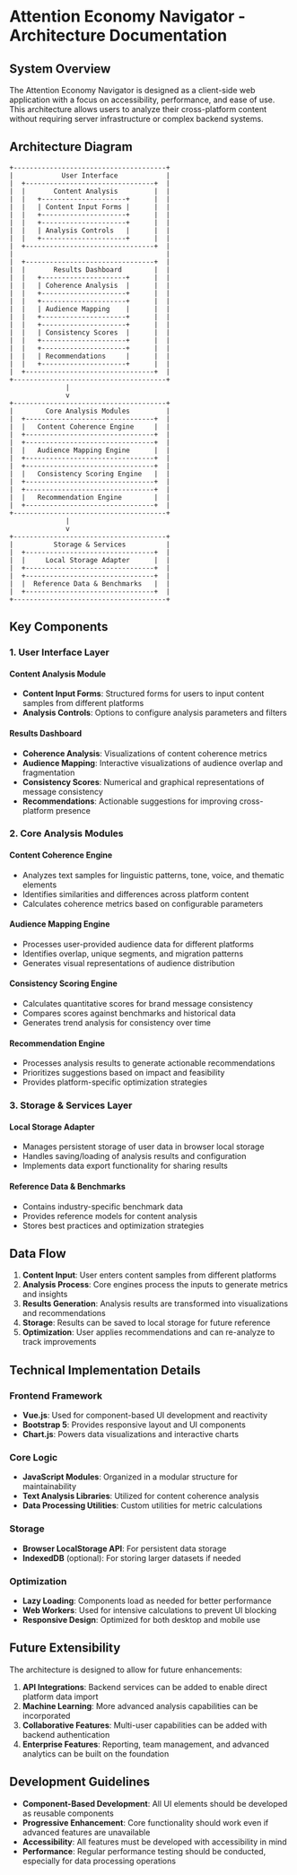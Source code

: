 # Attention Economy Navigator - Architecture Documentation

## System Overview

The Attention Economy Navigator is designed as a client-side web application with a focus on accessibility, performance, and ease of use. This architecture allows users to analyze their cross-platform content without requiring server infrastructure or complex backend systems.

## Architecture Diagram

```
+--------------------------------------+
|            User Interface            |
|  +--------------------------------+  |
|  |       Content Analysis         |  |
|  |   +---------------------+      |  |
|  |   | Content Input Forms |      |  |
|  |   +---------------------+      |  |
|  |   +---------------------+      |  |
|  |   | Analysis Controls   |      |  |
|  |   +---------------------+      |  |
|  +--------------------------------+  |
|                                      |
|  +--------------------------------+  |
|  |       Results Dashboard        |  |
|  |   +---------------------+      |  |
|  |   | Coherence Analysis  |      |  |
|  |   +---------------------+      |  |
|  |   +---------------------+      |  |
|  |   | Audience Mapping    |      |  |
|  |   +---------------------+      |  |
|  |   +---------------------+      |  |
|  |   | Consistency Scores  |      |  |
|  |   +---------------------+      |  |
|  |   +---------------------+      |  |
|  |   | Recommendations     |      |  |
|  |   +---------------------+      |  |
|  +--------------------------------+  |
+--------------------------------------+
              |
              v
+--------------------------------------+
|        Core Analysis Modules         |
|  +--------------------------------+  |
|  |   Content Coherence Engine     |  |
|  +--------------------------------+  |
|  +--------------------------------+  |
|  |   Audience Mapping Engine      |  |
|  +--------------------------------+  |
|  +--------------------------------+  |
|  |   Consistency Scoring Engine   |  |
|  +--------------------------------+  |
|  +--------------------------------+  |
|  |   Recommendation Engine        |  |
|  +--------------------------------+  |
+--------------------------------------+
              |
              v
+--------------------------------------+
|          Storage & Services          |
|  +--------------------------------+  |
|  |     Local Storage Adapter      |  |
|  +--------------------------------+  |
|  +--------------------------------+  |
|  |  Reference Data & Benchmarks   |  |
|  +--------------------------------+  |
+--------------------------------------+
```

## Key Components

### 1. User Interface Layer

#### Content Analysis Module
- **Content Input Forms**: Structured forms for users to input content samples from different platforms
- **Analysis Controls**: Options to configure analysis parameters and filters

#### Results Dashboard
- **Coherence Analysis**: Visualizations of content coherence metrics
- **Audience Mapping**: Interactive visualizations of audience overlap and fragmentation
- **Consistency Scores**: Numerical and graphical representations of message consistency
- **Recommendations**: Actionable suggestions for improving cross-platform presence

### 2. Core Analysis Modules

#### Content Coherence Engine
- Analyzes text samples for linguistic patterns, tone, voice, and thematic elements
- Identifies similarities and differences across platform content
- Calculates coherence metrics based on configurable parameters

#### Audience Mapping Engine
- Processes user-provided audience data for different platforms
- Identifies overlap, unique segments, and migration patterns
- Generates visual representations of audience distribution

#### Consistency Scoring Engine
- Calculates quantitative scores for brand message consistency
- Compares scores against benchmarks and historical data
- Generates trend analysis for consistency over time

#### Recommendation Engine
- Processes analysis results to generate actionable recommendations
- Prioritizes suggestions based on impact and feasibility
- Provides platform-specific optimization strategies

### 3. Storage & Services Layer

#### Local Storage Adapter
- Manages persistent storage of user data in browser local storage
- Handles saving/loading of analysis results and configuration
- Implements data export functionality for sharing results

#### Reference Data & Benchmarks
- Contains industry-specific benchmark data
- Provides reference models for content analysis
- Stores best practices and optimization strategies

## Data Flow

1. **Content Input**: User enters content samples from different platforms
2. **Analysis Process**: Core engines process the inputs to generate metrics and insights
3. **Results Generation**: Analysis results are transformed into visualizations and recommendations
4. **Storage**: Results can be saved to local storage for future reference
5. **Optimization**: User applies recommendations and can re-analyze to track improvements

## Technical Implementation Details

### Frontend Framework
- **Vue.js**: Used for component-based UI development and reactivity
- **Bootstrap 5**: Provides responsive layout and UI components
- **Chart.js**: Powers data visualizations and interactive charts

### Core Logic
- **JavaScript Modules**: Organized in a modular structure for maintainability
- **Text Analysis Libraries**: Utilized for content coherence analysis
- **Data Processing Utilities**: Custom utilities for metric calculations

### Storage
- **Browser LocalStorage API**: For persistent data storage
- **IndexedDB** (optional): For storing larger datasets if needed

### Optimization
- **Lazy Loading**: Components load as needed for better performance
- **Web Workers**: Used for intensive calculations to prevent UI blocking
- **Responsive Design**: Optimized for both desktop and mobile use

## Future Extensibility

The architecture is designed to allow for future enhancements:

1. **API Integrations**: Backend services can be added to enable direct platform data import
2. **Machine Learning**: More advanced analysis capabilities can be incorporated
3. **Collaborative Features**: Multi-user capabilities can be added with backend authentication
4. **Enterprise Features**: Reporting, team management, and advanced analytics can be built on the foundation

## Development Guidelines

- **Component-Based Development**: All UI elements should be developed as reusable components
- **Progressive Enhancement**: Core functionality should work even if advanced features are unavailable
- **Accessibility**: All features must be developed with accessibility in mind
- **Performance**: Regular performance testing should be conducted, especially for data processing operations